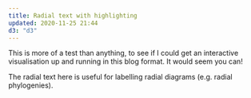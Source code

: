 ```yaml
---
title: Radial text with highlighting
updated: 2020-11-25 21:44
d3: "d3"
---
```


This is more of a test than anything, to see if I could get an interactive visualisation up and running in this blog format. It would seem you can!

The radial text here is useful for labelling radial diagrams (e.g. radial phylogenies).

<example>

<script>

  function rotate(d) {
  return ((d.start + d.end) / 2 / Math.PI) * 180 + 90;
}

  function letters(str) {
    return (
      str
        .split("")
        .map(a => ({ sort: Math.random(), value: a }))
        .sort((a, b) => a.sort - b.sort)
        .map(a => a.value)
        .join("")
    );
  }

  function obs(length) {
    let res = [];
    for (let i = 0; i < length; i++) {
      res.push({
        string: letters("maxbrown.xyz")
      });
    }

    let rotations = (Math.PI * 2) / res.length;

    for (let i = 1; i < res.length; i++) {
      res[0].start = 0;
      res[0].end = rotations;

      res[i].start = res[i - 1].start + rotations;
      res[i].end = res[i - 1].end + rotations;
    }

    return res;
}
  let diam = 400;
  const svg = d3.select("example")
    .append("svg")
    .attr("width", diam)
    .attr("height", diam)
    .attr("viewBox", `${-diam / 2} ${-diam / 2} ${diam} ${diam}`)
    .attr("font-family", "sans-serif")
    .attr("font-size", 10)
    .attr("align","right");

  svg.append("style").text(`

    .label--active {
      font-weight: bold;
      fill: red
    }
    svg {
    display: block;
    margin: auto;
    }

`);

const data = obs(40);
  const words = svg
    .append("g")
    .selectAll("text")
    .data(data)
    .join("text")
    .attr("dy", ".31em")
    .attr("id", (d, i) => "word" + i)
    .attr(
      "transform",
      d =>
        `rotate(${rotate(d)}) translate(${diam/2},0) ${
          d.start > Math.PI ? "" : " rotate(180)"
        }`
    )
    .attr("text-anchor", d =>
      d.start < Math.PI + data[0].end ? "start" : "end"
    )
    .text(d => d.string);

  words
    .on("mouseover", function(event, d) {
      d3.select(this).classed("label--active", true);
    })
    .on("mouseout", function(event, d) {
      d3.select(this).classed("label--active", false);
    })

</script>

</example>